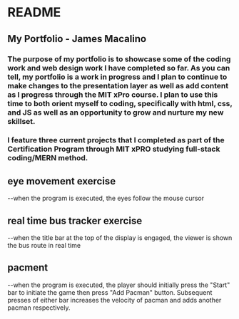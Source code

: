 # README

## My Portfolio - James Macalino

### The purpose of my portfolio is to showcase some of the coding work and web design work I have completed so far.  As you can tell, my portfolio is a work in progress and I plan to continue to make changes to the presentation layer as well as add content as I progress through the MIT xPro course.  I plan to use this time to both orient myself to coding, specifically with html, css, and JS as well as an opportunity to grow and nurture my new skillset. 

### I feature three current projects that I completed as part of the Certification Program through MIT xPRO studying full-stack coding/MERN method.

## eye movement exercise 
  --when the program is executed, the eyes follow the mouse cursor
## real time bus tracker exercise
  --when the title bar at the top of the display is engaged, the viewer is shown the bus route in real time
## pacment
  --when the program is executed, the player should initially press the "Start" bar to initiate the game then press "Add Pacman" button.  Subsequent presses of either bar increases the velocity of pacman and adds another pacman respectively.
  

